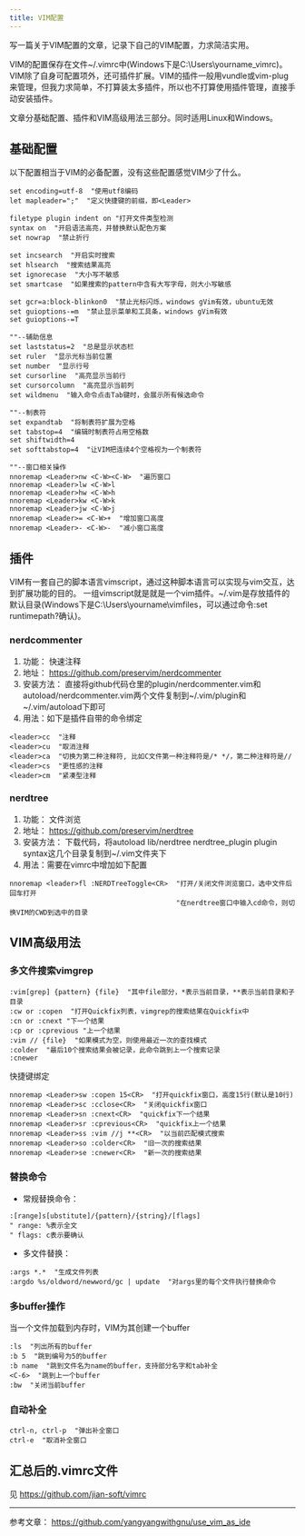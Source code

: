 ```yaml
---
title: VIM配置
---
```

写一篇关于VIM配置的文章，记录下自己的VIM配置，力求简洁实用。

VIM的配置保存在文件~/.vimrc中(Windows下是C:\Users\yourname\_vimrc)。VIM除了自身可配置项外，还可插件扩展。VIM的插件一般用vundle或vim-plug来管理，但我力求简单，不打算装太多插件，所以也不打算使用插件管理，直接手动安装插件。

文章分基础配置、插件和VIM高级用法三部分。同时适用Linux和Windows。

## 基础配置

以下配置相当于VIM的必备配置，没有这些配置感觉VIM少了什么。
```
set encoding=utf-8  "使用utf8编码
let mapleader=";"  "定义快捷键的前缀，即<Leader>

filetype plugin indent on "打开文件类型检测
syntax on  "开启语法高亮，并替换默认配色方案
set nowrap  "禁止折行

set incsearch  "开启实时搜索
set hlsearch  "搜索结果高亮
set ignorecase  "大小写不敏感
set smartcase  "如果搜索的pattern中含有大写字母，则大小写敏感

set gcr=a:block-blinkon0  "禁止光标闪烁，windows gVim有效，ubuntu无效
set guioptions-=m  "禁止显示菜单和工具条，windows gVim有效
set guioptions-=T

""--辅助信息
set laststatus=2  "总是显示状态栏
set ruler  "显示光标当前位置
set number  "显示行号
set cursorline  "高亮显示当前行
set cursorcolumn  "高亮显示当前列
set wildmenu  "输入命令点击Tab键时，会展示所有候选命令

""--制表符
set expandtab  "将制表符扩展为空格
set tabstop=4  "编辑时制表符占用空格数
set shiftwidth=4
set softtabstop=4  "让VIM把连续4个空格视为一个制表符

""--窗口相关操作
nnoremap <Leader>nw <C-W><C-W>  "遍历窗口
nnoremap <Leader>lw <C-W>l
nnoremap <Leader>hw <C-W>h
nnoremap <Leader>kw <C-W>k
nnoremap <Leader>jw <C-W>j
nnoremap <Leader>= <C-W>+  "增加窗口高度
nnoremap <Leader>- <C-W>-  "减小窗口高度
```

## 插件

VIM有一套自己的脚本语言vimscript，通过这种脚本语言可以实现与vim交互，达到扩展功能的目的。
一组vimscript就是就是一个vim插件。~/.vim是存放插件的默认目录(Windows下是C:\Users\yourname\vimfiles，可以通过命令:set runtimepath?确认)。

### nerdcommenter

1. 功能： 快速注释
2. 地址： <https://github.com/preservim/nerdcommenter>
3. 安装方法： 直接将github代码仓里的plugin/nerdcommenter.vim和autoload/nerdcommenter.vim两个文件复制到~/.vim/plugin和~/.vim/autoload下即可
4. 用法：如下是插件自带的命令绑定

```
<leader>cc  "注释
<leader>cu  "取消注释
<leader>ca  "切换为第二种注释符, 比如C文件第一种注释符是/* */，第二种注释符是//
<leader>cs  "更性感的注释
<leader>cm  "紧凑型注释
```

### nerdtree

1. 功能： 文件浏览
2. 地址： <https://github.com/preservim/nerdtree>
3. 安装方法： 下载代码，将autoload lib/nerdtree nerdtree_plugin plugin syntax这几个目录复制到~/.vim文件夹下
4. 用法：需要在vimrc中增加如下配置

```
nnoremap <leader>fl :NERDTreeToggle<CR>  "打开/关闭文件浏览窗口，选中文件后回车打开
                                         "在nerdtree窗口中输入cd命令，则切换VIM的CWD到选中的目录
```


## VIM高级用法

### 多文件搜索vimgrep

```
:vim[grep] {pattern} {file}  "其中file部分，*表示当前目录，**表示当前目录和子目录
:cw or :copen  "打开Quickfix列表，vimgrep的搜索结果在Quickfix中
:cn or :cnext "下一个结果
:cp or :cprevious "上一个结果
:vim // {file}  "如果模式为空，则使用最近一次的查找模式
:colder  "最后10个搜索结果会被记录，此命令跳到上一个搜索记录
:cnewer
```

快捷键绑定

```
nnoremap <Leader>sw :copen 15<CR>  "打开quickfix窗口，高度15行(默认是10行)
nnoremap <Leader>sc :cclose<CR>  "关闭quickfix窗口
nnoremap <Leader>sn :cnext<CR>  "quickfix下一个结果
nnoremap <Leader>sr :cprevious<CR>  "quickfix上一个结果
nnoremap <Leader>ss :vim //j **<CR>  "以当前匹配模式搜索
nnoremap <Leader>so :colder<CR>  "旧一次的搜索结果
nnoremap <Leader>se :cnewer<CR>  "新一次的搜索结果
```

### 替换命令

- 常规替换命令：

```
:[range]s[ubstitute]/{pattern}/{string}/[flags]
" range: %表示全文
" flags: c表示要确认
```
- 多文件替换：

```
:args *.*  "生成文件列表
:argdo %s/oldword/newword/gc | update  "对args里的每个文件执行替换命令
```

### 多buffer操作

当一个文件加载到内存时，VIM为其创建一个buffer

```
:ls  "列出所有的buffer
:b 5  "跳到编号为5的buffer
:b name  "跳到文件名为name的buffer，支持部分名字和tab补全
<C-6>  "跳到上一个buffer
:bw  "关闭当前buffer
```

### 自动补全

```
ctrl-n, ctrl-p  "弹出补全窗口
ctrl-e  "取消补全窗口
```

## 汇总后的.vimrc文件

见 <https://github.com/jian-soft/vimrc>



------
参考文章：
<https://github.com/yangyangwithgnu/use_vim_as_ide>


